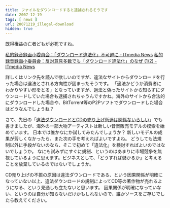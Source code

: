 ```yaml
---
title: ファイルをダウンロードすると逮捕されるそうです
date: 2007-12-19
tags: [ news ]
url: 20071219_illegal-download
hidden: true
---
```

既得権益の亡者どもが必死ですね。

<a href="http://www.itmedia.co.jp/news/articles/0712/18/news065.html">私的録音録画小委員会：「ダウンロード違法化」不可避に - ITmedia News</a>
<a href="http://www.itmedia.co.jp/news/articles/0712/18/news125.html">私的録音録画小委員会：反対意見多数でも「ダウンロード違法化」のなぜ (1/2) - ITmedia News</a>

詳しくはリンク先を読んで欲しいのですが、違法なサイトからダウンロードを行った場合は違法とされる方向性が固まったそうです。
「適法かどうか消費者にわかりやすい形をとる」となっていますが、適法と偽ったサイトから知らずにダウンロードしていた場合も逮捕されちゃうんですかね。海外のサイトから合法的にダウンロードした場合や、BitTorrent等のP2Pソフトでダウンロードした場合はどうなんでしょうね？

さて、先日の「<a href="http://gomlog.com/20071104_no-relation-between-illegal-download-and-sales-of-music-cd/">違法ダウンロードとCDの売り上げ低迷は関係ないらしい</a>」でも書きましたが、海外の一部大物アーティストは新しい音楽販売モデルの模索を始めています。
日本では誰かなにか試してみたんでしょうか？
新しいモデルの成果が芳しくなかったら、また次の手を考えればよいですよね。
どうしても法規制以外に手段がないのなら、そこで初めて「違法化」を検討すればよいのではないでしょうか。
なにも試みずにすぐに規制、というのはあまりに市場競争を無視しているように思えます。ビジネスとして、「どうすれば儲かるか」と考えることを放棄しているのではないでしょうか。

CD売り上げの不振の原因は違法ダウンロードである、という因果関係が明確になっていない以上、違法ダウンロードの規制によってCD等の著作物が売れるようになる、という見通しも立たないと思います。
因果関係が明確になっていない、というのは自分が知らないだけかもしれないので、誰かソースをご存じでしたら教えてください。
